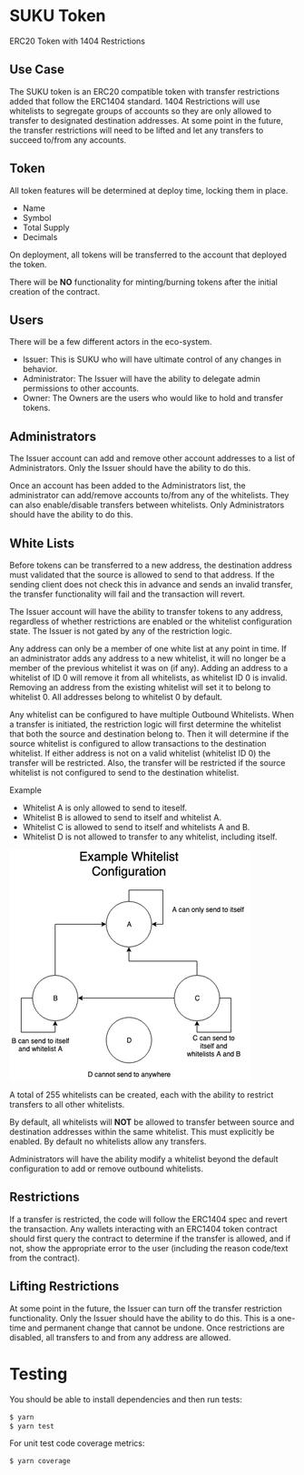# SUKU Token
ERC20 Token with 1404 Restrictions

## Use Case
The SUKU token is an ERC20 compatible token with transfer restrictions added that follow the ERC1404 standard.  1404 Restrictions will use whitelists to segregate groups of accounts so they are only allowed to transfer to designated destination addresses.  At some point in the future, the transfer restrictions will need to be lifted and let any transfers to succeed to/from any accounts.

## Token
All token features will be determined at deploy time, locking them in place.

 - Name
 - Symbol
 - Total Supply
 - Decimals

On deployment, all tokens will be transferred to the account that deployed the token.

There will be **NO** functionality for minting/burning tokens after the initial creation of the contract.

## Users
There will be a few different actors in the eco-system.

 - Issuer: This is SUKU who will have ultimate control of any changes in behavior.
 - Administrator: The Issuer will have the ability to delegate admin permissions to other accounts.
 - Owner: The Owners are the users who would like to hold and transfer tokens.

## Administrators

The Issuer account can add and remove other account addresses to a list of Administrators.  Only the Issuer should have the ability to do this.

Once an account has been added to the Administrators list, the administrator can add/remove accounts to/from any of the whitelists.  They can also enable/disable transfers between whitelists.  Only Administrators should have the ability to do this.

## White Lists
Before tokens can be transferred to a new address, the destination address must validated that the source is allowed to send to that address.  If the sending client does not check this in advance and sends an invalid transfer, the transfer functionality will fail and the transaction will revert.

The Issuer account will have the ability to transfer tokens to any address, regardless of whether restrictions are enabled or the whitelist configuration state.  The Issuer is not gated by any of the restriction logic.

Any address can only be a member of one white list at any point in time.  If an administrator adds any address to a new whitelist, it will no longer be a member of the previous whitelist it was on (if any).  Adding an address to a whitelist of ID 0 will remove it from all whitelists, as whitelist ID 0 is invalid.  Removing an address from the existing whitelist will set it to belong to whitelist 0.  All addresses belong to whitelist 0 by default.

Any whitelist can be configured to have multiple Outbound Whitelists.  When a transfer is initiated, the restriction logic will first determine the whitelist that both the source and destination belong to.  Then it will determine if the source whitelist is configured to allow transactions to the destination whitelist.  If either address is not on a valid whitelist (whitelist ID 0) the transfer will be restricted.  Also, the transfer will be restricted if the source whitelist is not configured to send to the destination whitelist.

Example
- Whitelist A is only allowed to send to iteself.
- Whitelist B is allowed to send to itself and whitelist A.
- Whitelist C is allowed to send to itself and whitelists A and B.
- Whitelist D is not allowed to transfer to any whitelist, including itself.

![Example](example_whitelist.png)

A total of 255 whitelists can be created, each with the ability to restrict transfers to all other whitelists.

By default, all whitelists will **NOT** be allowed to transfer between source and destination addresses within the same whitelist.  This must explicitly be enabled.  By default no whitelists allow any transfers.

Administrators will have the ability modify a whitelist beyond the default configuration to add or remove outbound whitelists.

## Restrictions

If a transfer is restricted, the code will follow the ERC1404 spec and revert the transaction.  Any wallets interacting with an ERC1404 token contract should first query the contract to determine if the transfer is allowed, and if not, show the appropriate error to the user (including the reason code/text from the contract).

## Lifting Restrictions

At some point in the future, the Issuer can turn off the transfer restriction functionality.  Only the Issuer should have the ability to do this.  This is a one-time and permanent change that cannot be undone.  Once restrictions are disabled, all transfers to and from any address are allowed.

# Testing
You should be able to install dependencies and then run tests:
```
$ yarn
$ yarn test
```

For unit test code coverage metrics:
```
$ yarn coverage
```